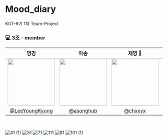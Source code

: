 # Mood_diary
KDT-9기 1차 Team-Project
<br />
### 💻  3조 - member
|                                    영경                                    |                                    아송                                    |                                     채영 👑                                     |                                    민영                                    |                                    
| :------------------------------------------------------------------------: | :------------------------------------------------------------------------: | :------------------------------------------------------------------------: | :------------------------------------------------------------------------: | 
| <img src="https://avatars.githubusercontent.com/u/128415146?v=4" width=150>  | <img src="https://avatars.githubusercontent.com/u/136426795?v=4" width=150> | <img src="https://avatars.githubusercontent.com/u/97508297?v=4" width=150>  |  <img src="https://avatars.githubusercontent.com/u/138436169?v=4" width=150> | 
|                [@LeeYoungKyung](https://github.com/LeeYoungKyung)                 |                    [@asonghub](https://github.com/asonghub)                    |                 [@chxxyx](https://github.com/chxxyx)                 |             [@k-minyoung](https://github.com/k-minyoung)             |                    



<br/>

![41 (1)](https://github.com/chxxyx/mood_diary/assets/97508297/936fe910-0973-49a8-8147-ac5a721344c7)
![51](https://github.com/chxxyx/mood_diary/assets/97508297/52f5e6a8-c2c4-4692-9a5c-60bba9b5923e)
![71](https://github.com/chxxyx/mood_diary/assets/97508297/9eb99579-d524-49fa-9996-a5e8d06ac672)
![111](https://github.com/chxxyx/mood_diary/assets/97508297/8dd023cc-efd6-4d21-af0f-cbf672b4b0bb)
![81](https://github.com/chxxyx/mood_diary/assets/97508297/83770202-9a99-49ee-9c9f-4aa5f3de4aaf)
![101 (1)](https://github.com/chxxyx/mood_diary/assets/97508297/cb119551-e70f-4795-bf71-5dc9357162a1)

